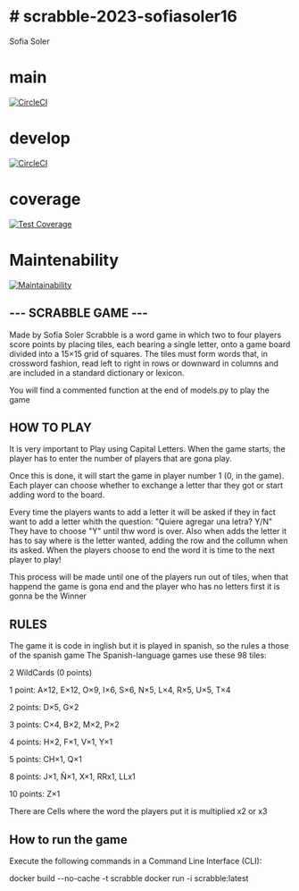 # # scrabble-2023-sofiasoler16
Sofia Soler

# main
[![CircleCI](https://dl.circleci.com/status-badge/img/gh/sofiasoler16/clase_2023-23-ago/tree/main.svg?style=svg)](https://dl.circleci.com/status-badge/redirect/gh/sofiasoler16/clase_2023-23-ago/tree/main)

# develop
[![CircleCI](https://dl.circleci.com/status-badge/img/gh/sofiasoler16/clase_2023-23-ago/tree/develop.svg?style=svg)](https://dl.circleci.com/status-badge/redirect/gh/sofiasoler16/clase_2023-23-ago/tree/develop)

# coverage
[![Test Coverage](https://api.codeclimate.com/v1/badges/cca1f4b69e1cf5212778/test_coverage)](https://codeclimate.com/github/sofiasoler16/clase_2023-23-ago/test_coverage)

# Maintenability
[![Maintainability](https://api.codeclimate.com/v1/badges/cca1f4b69e1cf5212778/maintainability)](https://codeclimate.com/github/sofiasoler16/clase_2023-23-ago/maintainability)

## --- SCRABBLE GAME ---
Made by Sofia Soler 
Scrabble is a word game in which two to four players score points by placing tiles, each bearing a single letter, onto a game board divided into a 15×15 grid of squares. The tiles must form words that, in crossword fashion, read left to right in rows or downward in columns and are included in a standard dictionary or lexicon.

You will find a commented function at the end of models.py to play the game


## HOW TO PLAY
It is very important to Play using Capital Letters. 
When the game starts, the player has to enter the number of players that are gona play. 

Once this is done, it will start the game in player number 1 (0, in the game). Each player can choose whether to exchange a letter thar they got or start adding word to the board. 

Every time the players wants to add a letter it will be asked if they in fact want to add a letter whith the question: "Quiere agregar una letra? Y/N" They have to choose "Y" until thw word is over. Also when adds the letter it has to say where is the letter wanted, adding the row and the collumn when its asked.
When the players choose to end the word it is time to the next player to play!

This process will be made until one of the players run out of tiles, when that happend the game is gona end and the player who has no letters first it is gonna be the Winner

## RULES
The game it is code in inglish but it is played in spanish, so the rules a those of the spanish game
The Spanish-language games use these 98 tiles:

2 WildCards (0 points)

1 point: A×12, E×12, O×9, I×6, S×6, N×5, L×4, R×5, U×5, T×4

2 points: D×5, G×2

3 points: C×4, B×2, M×2, P×2

4 points: H×2, F×1, V×1, Y×1

5 points: CH×1, Q×1

8 points: J×1, Ñ×1, X×1, RRx1, LLx1

10 points: Z×1

There are Cells where the word the players put it is multiplied x2 or x3

## How to run the game
Execute the following commands in a Command Line Interface (CLI):

docker build --no-cache -t scrabble
docker run -i scrabble:latest

